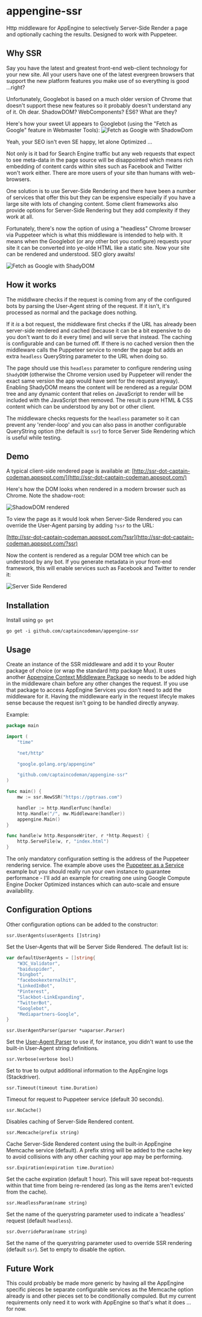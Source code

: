 # appengine-ssr

Http middleware for AppEngine to selectively Server-Side
Render a page and optionally caching the results. Designed
to work with Puppeteer.

## Why SSR

Say you have the latest and greatest front-end web-client
technology for your new site. All your users have one of
the latest evergreen browsers that support the new platform
features you make use of so everything is good ...right?

Unfortunately, Googlebot is based on a much older version 
of Chrome that doesn't support these new features so it 
probably doesn't understand any of it. Oh dear. ShadowDOM?
WebComponents? ES6? What are they?

Here's how your sweet UI appears to Googlebot (using the
"Fetch as Google" feature in Webmaster Tools):
![Fetch as Google with ShadowDom](https://raw.githubusercontent.com/captaincodeman/appengine-ssr/master/examples/fag-shadow.png)

Yeah, your SEO isn't even SE happy, let alone Optimized ...

Not only is it bad for Search Engine traffic but any web
requests that expect to see meta-data in the page source
will be disappointed which means rich embedding of content
cards within sites such as Facebook and Twitter won't work
either. There are more users of your site than humans with
web-browsers.

One solution is to use Server-Side Rendering and there have
been a number of services that offer this but they can be
expensive especially if you have a large site with lots of
changing content. Some client frameworks also provide options
for Server-Side Rendering but they add complexity if they 
work at all.

Fortunately, there's now the option of using a "headless"
Chrome browser via Puppeteer which is what this middleware
is intended to help with. It means when the Googlebot (or 
any other bot you configure) requests your site it can be
converted into ye-olde HTML like a static site. Now your
site can be rendered and understood. SEO glory awaits!

![Fetch as Google with ShadyDOM](https://raw.githubusercontent.com/captaincodeman/appengine-ssr/master/examples/fag-ssr.png)

## How it works

The middlware checks if the request is coming from any of
the configured bots by parsing the User-Agent string of the
request. If it isn't, it's processed as normal and the package
does nothing.

If it _is_ a bot request, the middleware first checks if the
URL has already been server-side rendered and cached (because
it can be a bit expensive to do you don't want to do it every
time) and will serve that instead. The caching is configurable
and can be turned off. If there is no cached version then the
middleware calls the Puppeteer service to render the page but
adds an extra `headless` QueryString parameter to the URL when
doing so.

The page should use this `headless` parameter to configure
rendering using `ShadyDOM` (otherwise the Chrome version used
by Puppeteer will render the exact same version the app would
have sent for the request anyway). Enabling ShadyDOM means the
content will be rendered as a regular DOM tree and any dynamic
content that relies on JavaScript to render will be included 
with the JavaScript then removed. The result is pure HTML &amp;
CSS content which can be understood by any bot or other client.

The middleware checks requests for the `headless` parameter
so it can prevent any 'render-loop' and you can also pass in
another configurable QueryString option (the default is `ssr`)
to force Server Side Rendering which is useful while testing.

## Demo

A typical client-side rendered page is available at:
[http://ssr-dot-captain-codeman.appspot.com/](http://ssr-dot-captain-codeman.appspot.com/)

Here's how the DOM looks when rendered in a modern browser
such as Chrome. Note the shadow-root:

![ShadowDOM rendered](https://raw.githubusercontent.com/captaincodeman/appengine-ssr/master/examples/dom-shadow.png)

To view the page as it would look when Server-Side Rendered
you can override the User-Agent parsing by adding `?ssr` to
the URL:

[http://ssr-dot-captain-codeman.appspot.com/?ssr](http://ssr-dot-captain-codeman.appspot.com/?ssr)

Now the content is rendered as a regular DOM tree which
can be understood by any bot. If you generate metadata in
your front-end framework, this will enable services such as
Facebook and Twitter to render it:

![Server Side Rendered](https://raw.githubusercontent.com/captaincodeman/appengine-ssr/master/examples/dom-ssr.png)

## Installation

Install using `go get`

    go get -i github.com/captaincodeman/appengine-ssr

## Usage

Create an instance of the SSR middleware and add it to your
Router package of choice (or wrap the standard http package 
Mux). It uses another [Appengine Context Middleware Package]("github.com/captaincodeman/appengine-context")
so needs to be added high in the middleware chain before any
other changes the request. If you use that package to access
AppEngine Services you don't need to add the middleware for
it. Having the middleware early in the request lifecyle makes
sense because the request isn't going to be handled directly
anyway.

Example:

```go
package main

import (
	"time"

	"net/http"

	"google.golang.org/appengine"

	"github.com/captaincodeman/appengine-ssr"
)

func main() {
	mw := ssr.NewSSR("https://pptraas.com")

	handler := http.HandlerFunc(handle)
	http.Handle("/", mw.Middleware(handler))
	appengine.Main()
}

func handle(w http.ResponseWriter, r *http.Request) {
	http.ServeFile(w, r, "index.html")
}
```

The only mandatory configuration setting is the address
of the Puppeteer rendering service. The example above
uses the [Puppeteer as a Service](https://pptraas.com)
example but you should really run your own instance to
guarantee performance - I'll add an example for creating
one using Google Compute Engine Docker Optimized instances
which can auto-scale and ensure availability.

## Configuration Options

Other configuration options can be added to the constructor:

`ssr.UserAgents(userAgents []string)`

Set the User-Agents that will be Server Side Rendered. The
default list is:

```go
var defaultUserAgents = []string{
	"W3C_Validator",
	"baiduspider",
	"bingbot",
	"facebookexternalhit",
	"LinkedInBot",
	"Pinterest",
	"Slackbot-LinkExpanding",
	"TwitterBot",
	"Googlebot",
	"Mediapartners-Google",
}
```

`ssr.UserAgentParser(parser *uaparser.Parser)`

Set the [User-Agent Parser](github.com/ua-parser/uap-go/uaparser)
to use if, for instance, you didn't want to use the built-in
User-Agent string definitions.

`ssr.Verbose(verbose bool)`

Set to true to output additional information to the AppEngine
logs (Stackdriver).

`ssr.Timeout(timeout time.Duration)`

Timeout for request to Puppeteer service (default 30 seconds).

`ssr.NoCache()`

Disables caching of Server-Side Rendered content.

`ssr.Memcache(prefix string)`

Cache Server-Side Rendered content using the built-in
AppEngine Memcache service (default). A prefix string will 
be added to the cache key to avoid collisions with any other 
caching your app may be performing.

`ssr.Expiration(expiration time.Duration)`

Set the cache expiration (default 1 hour). This will save
repeat bot-requests within that time from being re-rendered
(as long as the items aren't evicted from the cache).

`ssr.HeadlessParam(name string)`

Set the name of the querystring parameter used to indicate 
a 'headless' request (default `headless`).

`ssr.OverrideParam(name string)`

Set the name of the querystring parameter used to override 
SSR rendering (default `ssr`). Set to empty to disable the
option.

## Future Work

This could probably be made more generic by having all the
AppEngine specific pieces be separate configurable services
as the Memcache option already is and other pieces set to be
conditionally compuled. But my current requirements only
need it to work with AppEngine so that's what it does ... 
for now.
